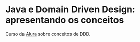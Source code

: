 # Java e Domain Driven Design: apresentando os conceitos

Curso da [Alura](https://www.alura.com.br/curso-online-java-domain-driven-design-conceitos) sobre conceitos de DDD.
